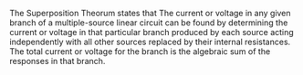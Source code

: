 The Superposition Theorum states that The current or voltage in any given branch of a multiple-source linear circuit can be found by determining the current or voltage in that particular branch produced by each source acting independently with all other sources replaced by their internal resistances. The total current or voltage for the branch is the algebraic sum of the responses in that branch.